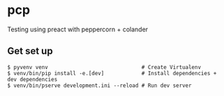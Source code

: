 # pcp

Testing using preact with peppercorn + colander

## Get set up

```
$ pyvenv venv                              # Create Virtualenv
$ venv/bin/pip install -e.[dev]            # Install dependencies + dev dependencies
$ venv/bin/pserve development.ini --reload # Run dev server
```